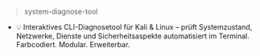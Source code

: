 > system-diagnose-tool
  - 💡 Interaktives CLI-Diagnosetool für Kali &amp; Linux – prüft Systemzustand, Netzwerke, Dienste und Sicherheitsaspekte automatisiert im Terminal. Farbcodiert. Modular. Erweiterbar.

